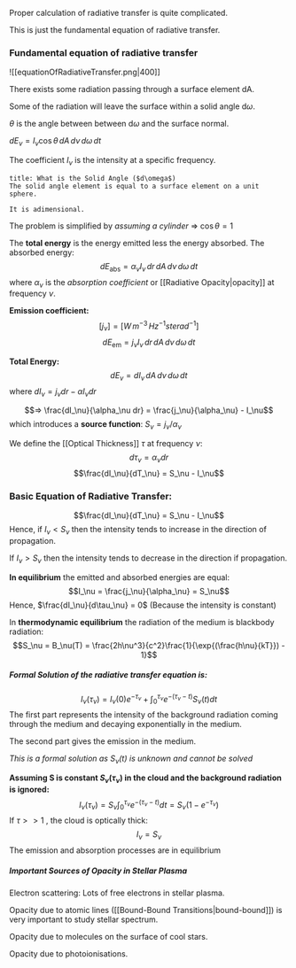 Proper calculation of radiative transfer is quite complicated.

This is just the fundamental equation of radiative transfer.

### Fundamental equation of radiative transfer

![[equationOfRadiativeTransfer.png|400]] 

There exists some radiation passing through a surface element dA.

Some of the radiation will leave the surface within a solid angle d$\omega$.

$\theta$ is the angle between between d$\omega$ and the surface normal.

$dE_\nu = I_\nu \cos{\theta} \,dA \,d\nu \,d\omega \,dt$  

The coefficient $I_\nu$ is the intensity at a specific frequency.

```ad-note
title: What is the Solid Angle ($d\omega$)
The solid angle element is equal to a surface element on a unit sphere.

It is adimensional.
```

The problem is simplified by *assuming a cylinder* => $\cos{\theta} = 1$

The **total energy** is the energy emitted less the energy absorbed.
The absorbed energy: $$dE_{\text{abs}} = \alpha_\nu I_\nu \, dr\, dA \, d\nu \, d\omega \, dt$$ where $\alpha_\nu$ is the *absorption coefficient* or [[Radiative Opacity|opacity]] at frequency $\nu$.

**Emission coefficient:** $$[j_\nu] = [W \, m^{-3} \, Hz^{-1} sterad^{-1}]$$
$$dE_{\text{em}} = j_\nu I_\nu \, dr\, dA \, d\nu \, d\omega \, dt$$

**Total Energy:** $$dE_\nu = dI_\nu \,dA\,d\nu\,d\omega\,dt$$ where $dI_\nu = j_\nu dr - \alpha I_\nu dr$

$$=> \frac{dI_\nu}{\alpha_\nu dr} = \frac{j_\nu}{\alpha_\nu} - I_\nu$$ which introduces a **source function**: $S_\nu = j_\nu/\alpha_\nu$

We define the [[Optical Thickness]] $\tau$ at frequency $\nu$: $$d\tau_\nu = \alpha_\nu dr$$$$\frac{dI_\nu}{dT_\nu} = S_\nu - I_\nu$$
### Basic Equation of Radiative Transfer:
$$\frac{dI_\nu}{dT_\nu} = S_\nu - I_\nu$$
Hence, if $I_\nu < S_\nu$ then the intensity tends to increase in the direction of propagation.

If $I_\nu > S_\nu$ then the intensity tends to decrease in the direction if propagation.

**In equilibrium** the emitted and absorbed energies are equal:$$I_\nu = \frac{j_\nu}{\alpha_\nu} = S_\nu$$ Hence, $\frac{dI_\nu}{d\tau_\nu} = 0$ (Because the intensity is constant)

In **thermodynamic equilibrium** the radiation of the medium is blackbody radiation: $$S_\nu = B_\nu(T) = \frac{2h\nu^3}{c^2}\frac{1}{\exp{(\frac{h\nu}{kT}}) - 1}$$
##### Formal Solution of the radiative transfer equation is:
$$I_\nu(\tau_\nu) = I_\nu(0)e^{-\tau_\nu} + \int_0^{\tau_\nu} e^{-(\tau_\nu - t) }S_\nu(t)dt$$
The first part represents the intensity of the background radiation coming through the medium and decaying exponentially in the medium.

The second part gives the emission in the medium.

*This is a formal solution as $S_\nu(t)$ is unknown and cannot be solved*

**Assuming S is constant $S_\nu(\tau_\nu)$ in the cloud and the background radiation is ignored:**
$$I_\nu(\tau_\nu) = S_\nu \int_0^{\tau_\nu}e^{-(\tau_\nu - t) }dt = S_\nu(1-e^{-\tau_\nu})$$
If $\tau >> 1$ , the cloud is optically thick: $$I_\nu = S_\nu$$The emission and absorption processes are in equilibrium

##### Important Sources of Opacity in Stellar Plasma
Electron scattering: Lots of free electrons in stellar plasma.

Opacity due to atomic lines ([[Bound-Bound Transitions|bound-bound]]) is very important to study stellar spectrum.

Opacity due to molecules on the surface of cool stars.

Opacity due to photoionisations.
